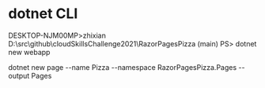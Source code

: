 # dotnet CLI

DESKTOP-NJM00MP>zhixian D:\src\github\cloudSkillsChallenge2021\RazorPagesPizza (main)
PS> dotnet new webapp

dotnet new page --name Pizza --namespace RazorPagesPizza.Pages --output Pages
